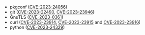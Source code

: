 - pkgconf ([CVE-2023-24056](https://nvd.nist.gov/vuln/detail/CVE-2023-24056))
- git ([CVE-2023-22490](https://nvd.nist.gov/vuln/detail/CVE-2023-22490), [CVE-2023-23946](https://nvd.nist.gov/vuln/detail/CVE-2023-23946))
- GnuTLS ([CVE-2023-0361](https://nvd.nist.gov/vuln/detail/CVE-2023-0361))
- curl ([CVE-2023-23914](https://nvd.nist.gov/vuln/detail/CVE-2023-23914), [CVE-2023-23915](https://nvd.nist.gov/vuln/detail/CVE-2023-23915) and [CVE-2023-23916](https://nvd.nist.gov/vuln/detail/CVE-2023-23916))
- python ([CVE-2023-24329](https://nvd.nist.gov/vuln/detail/CVE-2023-24329))
